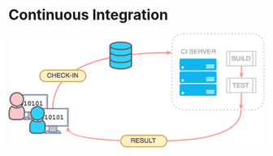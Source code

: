 # Continuous Integration





![Continuous Integration Workflow](../.gitbook/assets/image.png)













